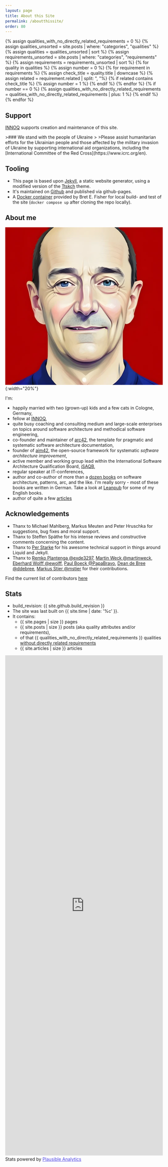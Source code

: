 ```yaml
---
layout: page
title: About this Site
permalink: /aboutthissite/
order: 80
---
```


<!-- Liquid to count number of qualities with no directly related requirements -->
{% assign qualities_with_no_directly_related_requirements = 0 %}
{% assign qualities_unsorted = site.posts | where: "categories", "qualities" %}
{% assign qualities = qualities_unsorted | sort %}
{% assign requirements_unsorted = site.posts | where: "categories", "requirements" %}
{% assign requirements = requirements_unsorted | sort %}
{% for quality in qualities %}
{% assign number = 0 %}
{% for requirement in requirements %}
{% assign check_title = quality.title | downcase %}
{% assign related = requirement.related | split: ", "%}
{% if related contains check_title %}
{% assign number = 1 %}
{% endif %}
{% endfor %}
{% if number == 0 %}
{% assign qualities_with_no_directly_related_requirements = qualities_with_no_directly_related_requirements | plus: 1 %}
{% endif %}
{% endfor %}




## Support

[INNOQ](https://innoq.com) <span class="innoq-text"><i class="fas fa-heart beat heart"></i></span> supports creation and maintenance of this site.
<br>

<div class="ua-background" markdown="1">
>### We stand with the people of Ukraine <span class="ua-text"><i class="fas fa-heart"></i></span><span class="ua-size"><i class="fas fa-heart beat heart"></i></span>
>
>Please assist humanitarian efforts for the Ukrainian people and those affected by the military invasion of Ukraine by supporting international aid organizations, including the [International Committee of the Red Cross](https://www.icrc.org/en).

</div>

## Tooling

* This page is based upon [Jekyll](https://jekyllrb.com), a static website generator, using a modified version of the [Ttskch](https://github.com/ttskch/jekyll-ttskch-theme) theme.
* It's maintained on [Github](https://github.com/arc42/quality.arc42.org-site/) and published via github-pages.
* A [Docker container](https://github.com/BretFisher/jekyll-serve) provided by Bret E. Fisher for local build- and test of the site (`docker compose up` after cloning the repo locally).




## About me

![Gernot, avatar](/images/ai-profile-gs-256px.webp){:width="20%"}

I'm:

* happily married with two (grown-up) kids and a few cats in Cologne, Germany,
* fellow at [INNOQ](https://www.innoq.com),
* quite busy coaching and consulting medium and large-scale enterprises on topics around software architecture and methodical software engineering,
* co-founder and maintainer of [arc42](https://www.arc42.org), the template for pragmatic and systematic software architecture documentation,
* founder of [aim42](https://www.aim42.org), the open-source framework for systematic _software architecture improvement_,
* active member and working group lead within the International Software Architecture Qualification Board, [iSAQB](https://www.isaqb.org),
* regular speaker at IT-conferences,
* author and co-author of more than a [dozen books](https://gernotstarke.de/buecher) on software architecture, patterns, arc, and the like. I'm really sorry - most of these books are written in German. Take a look at <a href="https://www.leanpub.com">Leanpub</a> for some of my English books.
* author of quite a few [articles](https://www.gernotstarke.de/artikel)


## Acknowledgements

* Thanx to Michael Mahlberg, Markus Meuten and Peter Hruschka for suggestions, bug fixes and moral support.
* Thanx to Steffen Späthe for his intense reviews and constructive comments concerning the content. 
* Thanx to [Per Starke](https://perstarke-webdev.de/) for his awesome technical support in things around Liquid and Jekyll.
* Thanx to 
  [Remko Plantenga @exde3297](https://github.com/exde3297), 
  [Martin Weck @martinweck](https://github.com/martinweck), 
  [Eberhard Wolff @ewolff](https://github.com/PapaBravo),
  [Paul Boeck @PapaBravo](https://github.com/PapaBravo),
  [Dean de Bree @ddebree](https://github.com/ddebree),
  [Markus Stier @mstier](https://github.com/mstier) 
  for their contributions.

Find the current list of contributors [here](https://github.com/arc42/quality.arc42.org-site/graphs/contributors)

## Stats

* build_revision: {{ site.github.build_revision }}
* The site was last built on {{ site.time | date: '%c' }}. 
* It contains:
   -  {{ site.pages | size }} pages 
    - {{ site.posts | size }} posts (aka quality attributes and/or requirements), 
    - of that {{ qualities_with_no_directly_related_requirements }} qualities [without directly related requirements](/no-directly-related/)
    - {{ site.articles | size }} articles   
  
   

<iframe plausible-embed src="https://plausible.io/share/quality.arc42.org?auth=cjoKlapPdw3czFugGy6jM&embed=true&theme=light" scrolling="no" frameborder="0" loading="lazy" style="width: 1px; min-width: 100%; height: 1600px;"></iframe>
<div style="font-size: 14px; padding-bottom: 14px;">Stats powered by <a target="_blank" style="color: #4F46E5; text-decoration: underline;" href="https://plausible.io">Plausible Analytics</a></div>
<script async src="https://plausible.io/js/embed.host.js"></script>
